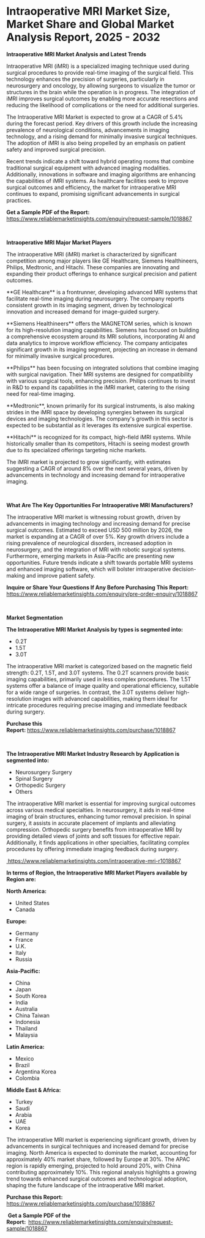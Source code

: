 <p><h1>Intraoperative MRI Market Size, Market Share and Global Market Analysis Report, 2025 - 2032</h1></p><p><strong>Intraoperative MRI Market Analysis and Latest Trends</strong></p>
<p><p>Intraoperative MRI (iMRI) is a specialized imaging technique used during surgical procedures to provide real-time imaging of the surgical field. This technology enhances the precision of surgeries, particularly in neurosurgery and oncology, by allowing surgeons to visualize the tumor or structures in the brain while the operation is in progress. The integration of iMRI improves surgical outcomes by enabling more accurate resections and reducing the likelihood of complications or the need for additional surgeries.</p><p>The Intraoperative MRI Market is expected to grow at a CAGR of 5.4% during the forecast period. Key drivers of this growth include the increasing prevalence of neurological conditions, advancements in imaging technology, and a rising demand for minimally invasive surgical techniques. The adoption of iMRI is also being propelled by an emphasis on patient safety and improved surgical precision. </p><p>Recent trends indicate a shift toward hybrid operating rooms that combine traditional surgical equipment with advanced imaging modalities. Additionally, innovations in software and imaging algorithms are enhancing the capabilities of iMRI systems. As healthcare facilities seek to improve surgical outcomes and efficiency, the market for intraoperative MRI continues to expand, promising significant advancements in surgical practices.</p></p>
<p><strong>Get a Sample PDF of the Report:&nbsp;</strong> <a href="https://www.reliablemarketinsights.com/enquiry/request-sample/1018867?utm_campaign=1950&utm_medium=2&utm_source=Github&utm_content=ia&utm_term=13042025&utm_id=intraoperative-mri">https://www.reliablemarketinsights.com/enquiry/request-sample/1018867</a></p>
<p>&nbsp;</p>
<p><strong>Intraoperative MRI Major Market Players</strong></p>
<p><p>The intraoperative MRI (iMRI) market is characterized by significant competition among major players like GE Healthcare, Siemens Healthineers, Philips, Medtronic, and Hitachi. These companies are innovating and expanding their product offerings to enhance surgical precision and patient outcomes.</p><p>**GE Healthcare** is a frontrunner, developing advanced MRI systems that facilitate real-time imaging during neurosurgery. The company reports consistent growth in its imaging segment, driven by technological innovation and increased demand for image-guided surgery. </p><p>**Siemens Healthineers** offers the MAGNETOM series, which is known for its high-resolution imaging capabilities. Siemens has focused on building a comprehensive ecosystem around its MRI solutions, incorporating AI and data analytics to improve workflow efficiency. The company anticipates significant growth in its imaging segment, projecting an increase in demand for minimally invasive surgical procedures.</p><p>**Philips** has been focusing on integrated solutions that combine imaging with surgical navigation. Their MRI systems are designed for compatibility with various surgical tools, enhancing precision. Philips continues to invest in R&D to expand its capabilities in the iMRI market, catering to the rising need for real-time imaging.</p><p>**Medtronic**, known primarily for its surgical instruments, is also making strides in the iMRI space by developing synergies between its surgical devices and imaging technologies. The company's growth in this sector is expected to be substantial as it leverages its extensive surgical expertise.</p><p>**Hitachi** is recognized for its compact, high-field iMRI systems. While historically smaller than its competitors, Hitachi is seeing modest growth due to its specialized offerings targeting niche markets.</p><p>The iMRI market is projected to grow significantly, with estimates suggesting a CAGR of around 8% over the next several years, driven by advancements in technology and increasing demand for intraoperative imaging.</p></p>
<p>&nbsp;</p>
<p><strong>What Are The Key Opportunities For Intraoperative MRI Manufacturers?</strong></p>
<p><p>The intraoperative MRI market is witnessing robust growth, driven by advancements in imaging technology and increasing demand for precise surgical outcomes. Estimated to exceed USD 500 million by 2026, the market is expanding at a CAGR of over 5%. Key growth drivers include a rising prevalence of neurological disorders, increased adoption in neurosurgery, and the integration of MRI with robotic surgical systems. Furthermore, emerging markets in Asia-Pacific are presenting new opportunities. Future trends indicate a shift towards portable MRI systems and enhanced imaging software, which will bolster intraoperative decision-making and improve patient safety.</p></p>
<p><strong>Inquire or Share Your Questions If Any Before Purchasing This Report:</strong> <a href="https://www.reliablemarketinsights.com/enquiry/pre-order-enquiry/1018867?utm_campaign=1950&utm_medium=2&utm_source=Github&utm_content=ia&utm_term=13042025&utm_id=intraoperative-mri">https://www.reliablemarketinsights.com/enquiry/pre-order-enquiry/1018867</a></p>
<p>&nbsp;</p>
<p><strong>Market Segmentation</strong></p>
<p><strong>The Intraoperative MRI Market Analysis by types is segmented into:</strong></p>
<p><ul><li>0.2T</li><li>1.5T</li><li>3.0T</li></ul></p>
<p><p>The intraoperative MRI market is categorized based on the magnetic field strength: 0.2T, 1.5T, and 3.0T systems. The 0.2T scanners provide basic imaging capabilities, primarily used in less complex procedures. The 1.5T systems offer a balance of image quality and operational efficiency, suitable for a wide range of surgeries. In contrast, the 3.0T systems deliver high-resolution images with advanced capabilities, making them ideal for intricate procedures requiring precise imaging and immediate feedback during surgery.</p></p>
<p><strong>Purchase this Report:&nbsp;</strong><a href="https://www.reliablemarketinsights.com/purchase/1018867?utm_campaign=1950&utm_medium=2&utm_source=Github&utm_content=ia&utm_term=13042025&utm_id=intraoperative-mri">https://www.reliablemarketinsights.com/purchase/1018867</a></p>
<p>&nbsp;</p>
<p><strong>The Intraoperative MRI Market Industry Research by Application is segmented into:</strong></p>
<p><ul><li>Neurosurgery Surgery</li><li>Spinal Surgery</li><li>Orthopedic Surgery</li><li>Others</li></ul></p>
<p><p>The intraoperative MRI market is essential for improving surgical outcomes across various medical specialties. In neurosurgery, it aids in real-time imaging of brain structures, enhancing tumor removal precision. In spinal surgery, it assists in accurate placement of implants and alleviating compression. Orthopedic surgery benefits from intraoperative MRI by providing detailed views of joints and soft tissues for effective repair. Additionally, it finds applications in other specialties, facilitating complex procedures by offering immediate imaging feedback during surgery.</p></p>
<p><a href="https://www.reliablemarketinsights.com/intraoperative-mri-r1018867?utm_campaign=1950&utm_medium=2&utm_source=Github&utm_content=ia&utm_term=13042025&utm_id=intraoperative-mri">&nbsp;https://www.reliablemarketinsights.com/intraoperative-mri-r1018867</a></p>
<p><strong>In terms of Region, the Intraoperative MRI Market Players available by Region are:</strong></p>
<p>
    <p> <strong> North America: </strong>
        <ul>
            <li>United States</li>
            <li>Canada</li>
        </ul>
        </p> 
    <p> <strong> Europe: </strong>
        <ul>
            <li>Germany</li>
            <li>France</li>
            <li>U.K.</li>
            <li>Italy</li>
            <li>Russia</li>
        </ul>
        </p> 
    <p> <strong> Asia-Pacific: </strong>
        <ul>
            <li>China</li>
            <li>Japan</li>
            <li>South Korea</li>
            <li>India</li>
            <li>Australia</li>
            <li>China Taiwan</li>
            <li>Indonesia</li>
            <li>Thailand</li>
            <li>Malaysia</li>
        </ul>
        </p> 
    <p> <strong> Latin America: </strong>
        <ul>
            <li>Mexico</li>
            <li>Brazil</li>
            <li>Argentina Korea</li>
            <li>Colombia</li>
        </ul>
        </p> 
    <p> <strong> Middle East & Africa: </strong>
        <ul>
            <li>Turkey</li>
            <li>Saudi</li>
            <li>Arabia</li>
            <li>UAE</li>
            <li>Korea</li>
        </ul>
    </p>
    </p>
<p><p>The intraoperative MRI market is experiencing significant growth, driven by advancements in surgical techniques and increased demand for precise imaging. North America is expected to dominate the market, accounting for approximately 40% market share, followed by Europe at 30%. The APAC region is rapidly emerging, projected to hold around 20%, with China contributing approximately 10%. This regional analysis highlights a growing trend towards enhanced surgical outcomes and technological adoption, shaping the future landscape of the intraoperative MRI market.</p></p>
<p><strong>Purchase this Report: </strong><a href="https://www.reliablemarketinsights.com/purchase/1018867?utm_campaign=1950&utm_medium=2&utm_source=Github&utm_content=ia&utm_term=13042025&utm_id=intraoperative-mri">https://www.reliablemarketinsights.com/purchase/1018867</a></p>
<p>&nbsp;<strong>Get a Sample PDF of the Report:&nbsp;&nbsp;</strong><a href="https://www.reliablemarketinsights.com/enquiry/request-sample/1018867?utm_campaign=1950&utm_medium=2&utm_source=Github&utm_content=ia&utm_term=13042025&utm_id=intraoperative-mri">https://www.reliablemarketinsights.com/enquiry/request-sample/1018867</a></p>
<p><strong></strong></p>
<p><p></p><p></p><p></p></p>